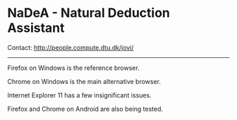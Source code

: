 NaDeA - Natural Deduction Assistant
===================================

Contact: http://people.compute.dtu.dk/jovi/


---

Firefox on Windows is the reference browser.

Chrome on Windows is the main alternative browser. 

Internet Explorer 11 has a few insignificant issues.

Firefox and Chrome on Android are also being tested.
